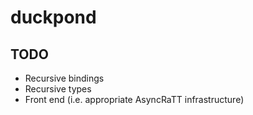 # duckpond

## TODO
- Recursive bindings
- Recursive types
- Front end (i.e. appropriate AsyncRaTT infrastructure)